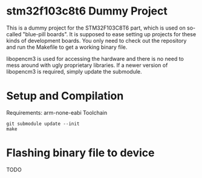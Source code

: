# stm32f103c8t6 Dummy Project

This is a dummy project for the STM32F103C8T6 part, which is used on so-called "blue-pill boards".
It is supposed to ease setting up projects for these kinds of development boards. You only need to check out the repository and run the Makefile to get a working binary file.

libopencm3 is used for accessing the hardware and there is no need to mess around with ugly proprietary libraries. If a newer version of libopencm3 is required, simply update the submodule.

# Setup and Compilation

Requirements: arm-none-eabi Toolchain

```
git submodule update --init
make
```

# Flashing binary file to device

TODO
